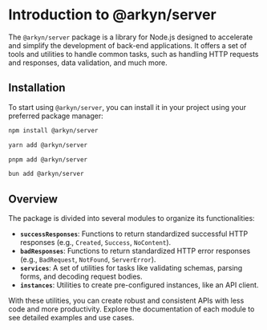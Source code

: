 # Introduction to @arkyn/server

The `@arkyn/server` package is a library for Node.js designed to accelerate and simplify the development of back-end applications. It offers a set of tools and utilities to handle common tasks, such as handling HTTP requests and responses, data validation, and much more.

## Installation

To start using `@arkyn/server`, you can install it in your project using your preferred package manager:

```bash
npm install @arkyn/server
```

```bash
yarn add @arkyn/server
```

```bash
pnpm add @arkyn/server
```

```bash
bun add @arkyn/server
```

## Overview

The package is divided into several modules to organize its functionalities:

- **`successResponses`**: Functions to return standardized successful HTTP responses (e.g., `Created`, `Success`, `NoContent`).
- **`badResponses`**: Functions to return standardized HTTP error responses (e.g., `BadRequest`, `NotFound`, `ServerError`).
- **`services`**: A set of utilities for tasks like validating schemas, parsing forms, and decoding request bodies.
- **`instances`**: Utilities to create pre-configured instances, like an API client.

With these utilities, you can create robust and consistent APIs with less code and more productivity. Explore the documentation of each module to see detailed examples and use cases.
